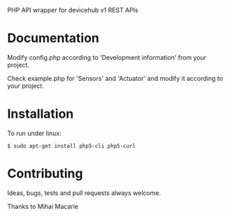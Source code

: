 PHP API wrapper for devicehub v1 REST APIs

Documentation
============

Modify config.php according to 'Development information' from your project.

Check example.php for 'Sensors' and 'Actuator' and modify it according to your project.

Installation
============

To run under linux:

    $ sudo apt-get install php5-cli php5-curl

Contributing
============

Ideas, bugs, tests and pull requests always welcome.

Thanks to Mihai Macarie

